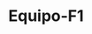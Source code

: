 # Equipo-F1
<html>
 <head>
  <title>¡Hola mundo somos el equipo F! </title>
    </head> 
  <body>
  </body>
</html>
